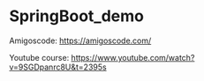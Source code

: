 # SpringBoot_demo

Amigoscode:
https://amigoscode.com/

Youtube course:
https://www.youtube.com/watch?v=9SGDpanrc8U&t=2395s
